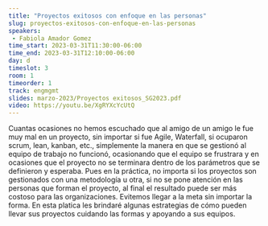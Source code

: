 ```yaml
---
title: "Proyectos exitosos con enfoque en las personas"
slug: proyectos-exitosos-con-enfoque-en-las-personas
speakers:
 - Fabiola Amador Gomez
time_start: 2023-03-31T11:30:00-06:00
time_end: 2023-03-31T12:10:00-06:00
day: d
timeslot: 3
room: 1
timeorder: 1
track: engmgmt
slides: marzo-2023/Proyectos exitosos_SG2023.pdf
video: https://youtu.be/XgRYXcYcUtQ
---
```


Cuantas ocasiones no hemos escuchado que al amigo de un amigo le fue muy mal en un proyecto, sin importar si fue Agile, Waterfall, si ocuparon scrum, lean, kanban, etc., simplemente la manera en que se gestionó al equipo de trabajo no funcionó, ocasionando que el equipo se frustrara y en ocasiones que el proyecto no se terminara dentro de los parámetros que se definieron y esperaba. Pues en la práctica, no importa si los proyectos son gestionados con una metodología u otra, si no se pone atención en las personas que forman el proyecto, al final el resultado puede ser más costoso para las organizaciones. Evitemos llegar a la meta sin importar la forma. En esta platica les brindaré algunas estrategias de cómo pueden llevar sus proyectos cuidando las formas y apoyando a sus equipos.